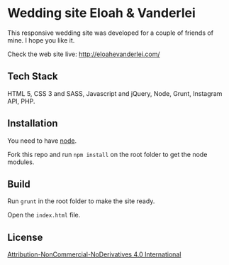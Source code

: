 # Wedding site Eloah & Vanderlei

This responsive wedding site was developed for a couple of friends of mine. I hope you like it.

Check the web site live: <a href="http://eloahevanderlei.com/" target="_blank">http://eloahevanderlei.com/</a>


## Tech Stack

HTML 5, CSS 3 and SASS, Javascript and jQuery, Node, Grunt, Instagram API, PHP. 


## Installation

You need to have [node](https://nodejs.org/en/download/).

Fork this repo and run `npm install` on the root folder to get the node modules.


## Build

Run `grunt` in the root folder to make the site ready.

Open the `index.html` file.


## License

<a href="http://creativecommons.org/licenses/by-nc-nd/4.0/legalcode" target="_blank">Attribution-NonCommercial-NoDerivatives 4.0 International</a>